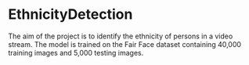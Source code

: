 # EthnicityDetection

The aim of the project is to identify the ethnicity of persons in a video stream. The model is trained on the Fair Face dataset containing 40,000 training images and 5,000 testing images.
